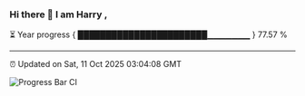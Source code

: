 ### Hi there 👋 I am Harry , 

⏳ Year progress { ███████████████████████▁▁▁▁▁▁▁ } 77.57 %

---

⏰ Updated on Sat, 11 Oct 2025 03:04:08 GMT

![Progress Bar CI](https://github.com/duykhang68/duykhang68/workflows/Progress%20Bar%20CI/badge.svg)
